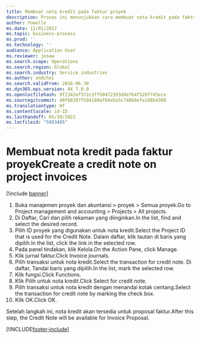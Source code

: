 ```yaml
---
title: Membuat nota kredit pada faktur proyek
description: Proses ini menunjukkan cara membuat nota kredit pada faktur proyek yang telah diposting.
author: Yowelle
ms.date: 11/01/2017
ms.topic: business-process
ms.prod: ''
ms.technology: ''
audience: Application User
ms.reviewer: josaw
ms.search.scope: Operations
ms.search.region: Global
ms.search.industry: Service industries
ms.author: andchoi
ms.search.validFrom: 2016-06-30
ms.dyn365.ops.version: AX 7.0.0
ms.openlocfilehash: 9f2342ef572c3ff50472393dde764f528f745ece
ms.sourcegitcommit: 40f68387f594180af64a5e5c748b6efa188bd300
ms.translationtype: HT
ms.contentlocale: id-ID
ms.lasthandoff: 05/10/2021
ms.locfileid: "5993465"
---
```

# <a name="create-a-credit-note-on-project-invoices"></a><span data-ttu-id="86a2f-103">Membuat nota kredit pada faktur proyek</span><span class="sxs-lookup"><span data-stu-id="86a2f-103">Create a credit note on project invoices</span></span>

[!include [banner](../../includes/banner.md)]

1. <span data-ttu-id="86a2f-104">Buka manajemen proyek dan akuntansi > proyek > Semua proyek.</span><span class="sxs-lookup"><span data-stu-id="86a2f-104">Go to Project management and accounting > Projects > All projects.</span></span> 
2. <span data-ttu-id="86a2f-105">Di Daftar, Cari dan pilih rekaman yang diinginkan.</span><span class="sxs-lookup"><span data-stu-id="86a2f-105">In the list, find and select the desired record.</span></span> 
3. <span data-ttu-id="86a2f-106">Pilih ID proyek yang digunakan untuk nota kredit.</span><span class="sxs-lookup"><span data-stu-id="86a2f-106">Select the Project ID that is used for the Credit Note.</span></span> <span data-ttu-id="86a2f-107">Dalam daftar, klik tautan di baris yang dipilih.</span><span class="sxs-lookup"><span data-stu-id="86a2f-107">In the list, click the link in the selected row.</span></span> 
4. <span data-ttu-id="86a2f-108">Pada panel tindakan, klik Kelola.</span><span class="sxs-lookup"><span data-stu-id="86a2f-108">On the Action Pane, click Manage.</span></span> 
5. <span data-ttu-id="86a2f-109">Klik jurnal faktur.</span><span class="sxs-lookup"><span data-stu-id="86a2f-109">Click Invoice journals.</span></span> 
6. <span data-ttu-id="86a2f-110">Pilih transaksi untuk nota kredit.</span><span class="sxs-lookup"><span data-stu-id="86a2f-110">Select the transaction for credit note.</span></span> <span data-ttu-id="86a2f-111">Di daftar, Tandai baris yang dipilih.</span><span class="sxs-lookup"><span data-stu-id="86a2f-111">In the list, mark the selected row.</span></span> 
7. <span data-ttu-id="86a2f-112">Klik fungsi.</span><span class="sxs-lookup"><span data-stu-id="86a2f-112">Click Functions.</span></span> 
8. <span data-ttu-id="86a2f-113">Klik Pilih untuk nota kredit.</span><span class="sxs-lookup"><span data-stu-id="86a2f-113">Click Select for credit note.</span></span> 
9. <span data-ttu-id="86a2f-114">Pilih transaksi untuk nota kredit dengan menandai kotak centang.</span><span class="sxs-lookup"><span data-stu-id="86a2f-114">Select the transaction for credit note by marking the check box.</span></span>
10. <span data-ttu-id="86a2f-115">Klik OK.</span><span class="sxs-lookup"><span data-stu-id="86a2f-115">Click OK.</span></span> 

<span data-ttu-id="86a2f-116">Setelah langkah ini, nota kredit akan tersedia untuk proposal faktur.</span><span class="sxs-lookup"><span data-stu-id="86a2f-116">After this step, the Credit Note will be available for Invoice Proposal.</span></span>


[!INCLUDE[footer-include](../../includes/footer-banner.md)]